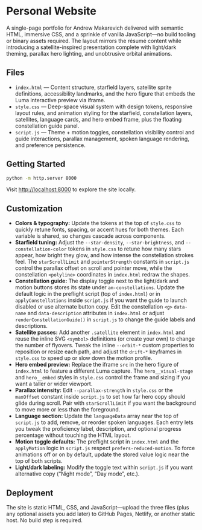 # Personal Website

A single-page portfolio for Andrew Makarevich delivered with semantic HTML, immersive CSS, and a sprinkle of vanilla
JavaScript—no build tooling or binary assets required. The layout mirrors the résumé content while introducing a
satellite-inspired presentation complete with light/dark theming, parallax hero lighting, and unobtrusive orbital
animations.

## Files

- `index.html` — Content structure, starfield layers, satellite sprite definitions, accessibility landmarks, and the
  hero figure that embeds the Luma interactive preview via iframe.
- `style.css` — Deep-space visual system with design tokens, responsive layout rules, and animation styling for the
  starfield, constellation layers, satellites, language cards, and hero embed frame, plus the floating constellation
  guide panel.
- `script.js` — Theme + motion toggles, constellation visibility control and guide interactions, parallax management,
  spoken language rendering, and preference persistence.

## Getting Started

```bash
python -m http.server 8000
```

Visit [http://localhost:8000](http://localhost:8000) to explore the site locally.

## Customization

- **Colors & typography:** Update the tokens at the top of `style.css` to quickly retune fonts, spacing, or accent hues
  for both themes. Each variable is shared, so changes cascade across components.
- **Starfield tuning:** Adjust the `--star-density`, `--star-brightness`, and `--constellation-color` tokens in
  `style.css` to retune how many stars appear, how bright they glow, and how intense the constellation strokes feel. The
  `starScrollLimit` and `pointerStrength` constants in `script.js` control the parallax offset on scroll and pointer
  move, while the constellation `<polyline>` coordinates in `index.html` redraw the shapes.
- **Constellation guide:** The display toggle next to the light/dark and motion buttons stores its state under
  `am-constellations`. Update the default logic in the preflight script (top of `index.html`) or in `applyConstellations`
  inside `script.js` if you want the guide to launch disabled or use alternate button copy. Edit the constellation `<g>`
  `data-name` and `data-description` attributes in `index.html` or adjust `renderConstellationGuide()` in `script.js` to
  change the guide labels and descriptions.
- **Satellite passes:** Add another `.satellite` element in `index.html` and reuse the inline SVG `<symbol>` definitions
  (or create your own) to change the number of flyovers. Tweak the inline `--orbit-*` custom properties to reposition or
  resize each path, and adjust the `drift-*` keyframes in `style.css` to speed up or slow down the motion profile.
- **Hero embed preview:** Replace the iframe `src` in the hero figure of `index.html` to feature a different Luma
  capture. The `hero__visual-stage` and `hero__embed` styles in `style.css` control the frame and sizing if you want a
  taller or wider viewport.
- **Parallax intensity:** Edit `--parallax-strength` in `style.css` or the `maxOffset` constant inside `script.js` to set
  how far hero copy should glide during scroll. Pair with `starScrollLimit` if you want the background to move more or
  less than the foreground.
- **Language section:** Update the `languageData` array near the top of `script.js` to add, remove, or reorder spoken
  languages. Each entry lets you tweak the proficiency label, description, and optional progress percentage without
  touching the HTML layout.
- **Motion toggle defaults:** The preflight script in `index.html` and the `applyMotion` logic in `script.js` respect
  `prefers-reduced-motion`. To force animations off or on by default, update the stored value logic near the top of both
  scripts.
- **Light/dark labeling:** Modify the toggle text within `script.js` if you want alternative copy (“Night mode”, “Day
  mode”, etc.).

## Deployment

The site is static HTML, CSS, and JavaScript—upload the three files (plus any optional assets you add later) to GitHub
Pages, Netlify, or another static host. No build step is required.
